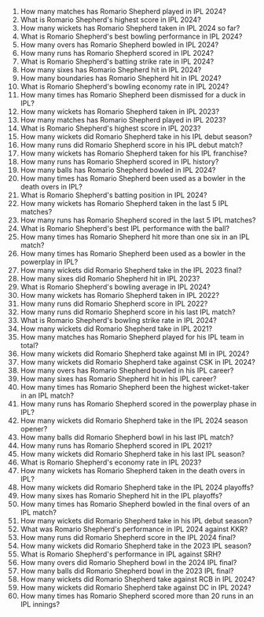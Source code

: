 1. How many matches has Romario Shepherd played in IPL 2024?
2. What is Romario Shepherd's highest score in IPL 2024?
3. How many wickets has Romario Shepherd taken in IPL 2024 so far?
4. What is Romario Shepherd's best bowling performance in IPL 2024?
5. How many overs has Romario Shepherd bowled in IPL 2024?
6. How many runs has Romario Shepherd scored in IPL 2024?
7. What is Romario Shepherd's batting strike rate in IPL 2024?
8. How many sixes has Romario Shepherd hit in IPL 2024?
9. How many boundaries has Romario Shepherd hit in IPL 2024?
10. What is Romario Shepherd's bowling economy rate in IPL 2024?
11. How many times has Romario Shepherd been dismissed for a duck in IPL?
12. How many wickets has Romario Shepherd taken in IPL 2023?
13. How many matches has Romario Shepherd played in IPL 2023?
14. What is Romario Shepherd's highest score in IPL 2023?
15. How many wickets did Romario Shepherd take in his IPL debut season?
16. How many runs did Romario Shepherd score in his IPL debut match?
17. How many wickets has Romario Shepherd taken for his IPL franchise?
18. How many runs has Romario Shepherd scored in IPL history?
19. How many balls has Romario Shepherd bowled in IPL 2024?
20. How many times has Romario Shepherd been used as a bowler in the death overs in IPL?
21. What is Romario Shepherd's batting position in IPL 2024?
22. How many wickets has Romario Shepherd taken in the last 5 IPL matches?
23. How many runs has Romario Shepherd scored in the last 5 IPL matches?
24. What is Romario Shepherd's best IPL performance with the ball?
25. How many times has Romario Shepherd hit more than one six in an IPL match?
26. How many times has Romario Shepherd been used as a bowler in the powerplay in IPL?
27. How many wickets did Romario Shepherd take in the IPL 2023 final?
28. How many sixes did Romario Shepherd hit in IPL 2023?
29. What is Romario Shepherd's bowling average in IPL 2024?
30. How many wickets has Romario Shepherd taken in IPL 2022?
31. How many runs did Romario Shepherd score in IPL 2022?
32. How many runs did Romario Shepherd score in his last IPL match?
33. What is Romario Shepherd's bowling strike rate in IPL 2024?
34. How many wickets did Romario Shepherd take in IPL 2021?
35. How many matches has Romario Shepherd played for his IPL team in total?
36. How many wickets did Romario Shepherd take against MI in IPL 2024?
37. How many wickets did Romario Shepherd take against CSK in IPL 2024?
38. How many overs has Romario Shepherd bowled in his IPL career?
39. How many sixes has Romario Shepherd hit in his IPL career?
40. How many times has Romario Shepherd been the highest wicket-taker in an IPL match?
41. How many runs has Romario Shepherd scored in the powerplay phase in IPL?
42. How many wickets did Romario Shepherd take in the IPL 2024 season opener?
43. How many balls did Romario Shepherd bowl in his last IPL match?
44. How many runs has Romario Shepherd scored in IPL 2021?
45. How many wickets did Romario Shepherd take in his last IPL season?
46. What is Romario Shepherd's economy rate in IPL 2023?
47. How many wickets has Romario Shepherd taken in the death overs in IPL?
48. How many wickets did Romario Shepherd take in the IPL 2024 playoffs?
49. How many sixes has Romario Shepherd hit in the IPL playoffs?
50. How many times has Romario Shepherd bowled in the final overs of an IPL match?
51. How many wickets did Romario Shepherd take in his IPL debut season?
52. What was Romario Shepherd's performance in IPL 2024 against KKR?
53. How many runs did Romario Shepherd score in the IPL 2024 final?
54. How many wickets did Romario Shepherd take in the 2023 IPL season?
55. What is Romario Shepherd's performance in IPL against SRH?
56. How many overs did Romario Shepherd bowl in the 2024 IPL final?
57. How many balls did Romario Shepherd bowl in the 2023 IPL final?
58. How many wickets did Romario Shepherd take against RCB in IPL 2024?
59. How many wickets did Romario Shepherd take against DC in IPL 2024?
60. How many times has Romario Shepherd scored more than 20 runs in an IPL innings?
